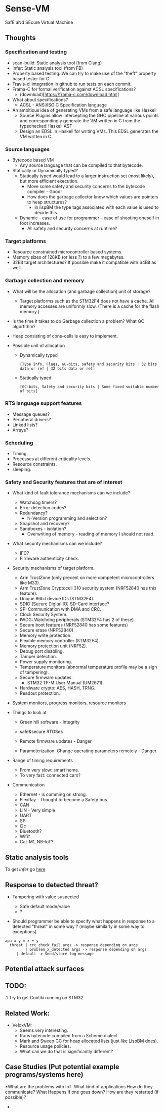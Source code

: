 # Sense-VM

SafE aNd SEcure Virtual Machine

## Thoughts

### Specification and testing
- scan-build: Static analysis tool (from Clang)
- Infer: Static analysis tool (from FB)
- Property based testing: We can try to make use of the "theft" property based tester for C
- Travis-ci integration in github to run tests on each commit.
- Frama-C for formal verification against ACSL specifications?
  - (download)[https://frama-c.com/download.html]
- What about specifications?
  - ACSL - ANSI/ISO C Specification language
- An ambitious idea of generating VMs from a safe language like Haskell
  - Source Plugins allow intercepting the GHC pipeline at various points and correspondingly generate the VM written in C from the typechecked Haskell AST
  - Design an EDSL in Haskell for writing VMs. This EDSL generates the VM written in C.

### Source languages

- Bytecode based VM
  - Any source language that can be compiled to that bytecode.
- Statically or Dynamically typed?
  - Statically typed would lead to a larger instruction set (most likely), but more efficient execution.
    - Move some safety and security concerns to the bytecode compiler - Good!
    - How does the garbage collector know which values are pointers to heap structures?
      - in lispBM the type tags associated with each value is used to decide this.
  - Dynamic - ease of use for programmer - ease of shooting oneself in foot increases.
    - All safety and security concerns at runtime? 
  

### Target platforms

- Resource constrained microcontroller based systems.
- Memory sizes of 128KB (or less ?) to a few megabytes.
- 32Bit target architectures? If possible make it compatible with 64Bit as well.

### Garbage collection and memory

- What will be the allocation (and garbage collection) unit of storage?
  - Target platforms such as the STM32F4 does not have a cache. All memory accesses are uniformly slow. (There is a cache for the flash memory.)

- Is the time it takes to do Garbage collection a problem? What GC algortithm?

- Heap consisting of cons-cells is easy to implement.

- Possible unit of allocation

  - Dynamically typed 
    ```
    [Type info, Flags, GC-bits, safety and security bits | 32 bits data or ref | 32 bits data or ref]
    ```
  - Statically typed
    ``` 
    [GC-bits, Safety and security bits | Some fixed suitable number of bits]
    ``` 

### RTS language support features

- Message queues?
- Peripheral drivers?
- Linked lists?
- Arrays?

### Scheduling

- Timing.
- Processes at different criticality levels.
- Resource constraints.
- sleeping.

### Safety and Security features that are of interest

- What kind of fault tolerance mechanisms can we include?
  - Watchdog timers?
  - Error detection codes?
  - Redundancy?
    - N-Version programming and selection?
  - Snapshot and recovery?
  - Sandboxes - isolation?
    - Overwriting of memory - reading of memory I should not read.
- What security mechanisms can we include?
  - IFC?
  - Firmware authenticity check.
- Security mechanisms of target platform.
  - Arm TrustZone (only precent on more competent microcontrollers like M33).
  - Arm TrustZone Cryptocell 310 security system (NRF52840 has this feature).
  - Unique 96bit device IDs (STM32F4).
  - SDIO (Secure Digital IO) SD-Card interface?
  - SPI Communication with DMA and CRC.
  - Clock Security System.
  - IWDG: Watchdog peripherals (STM32F4 has 2 of these).
  - Secure boot features (NRF52840 has some features)
  - Secure erase (NRF52840)
  - Memory write protection.
  - Flexible memory controller (STM32F4).
  - Memory protection unit (NRF52).
  - Debug port disabling.
  - Tamper detection.
  - Power supply monitoring.
  - Temperature monitors (abnormal temperature profile may be a sign of tampering).
  - Secure firmware updates.
    - STM32 TF-M User Manual (UM2671).
  - Hardware crypto: AES, HASH, TRNG.
  - Readout protection.
  
- System monitors, progress monitors, resource monitors

- Things to look at
  - Green hill software - Integrity
  - safe&secure RTOSes

  - Remote firmware updates - Danger
  - Parameterization. Change operating parameters remotely - Danger.

- Range of timing requirements
  - From very slow: smart home.
  - To very fast: connected cars?

- Communication
  - Ethernet - is comming on strong. 
  - FlexRay  - Thought to become a Safety bus 
  - CAN
  - LIN  - Very simple
  - UART
  - SPI
  - i2c
  - Bluetooth?
  - Wifi?
  - Cat-M1, NB-IoT?


## Static analysis tools

To get *infer* go [here](https://github.com/facebook/infer/releases/tag/v0.17.0)

## Response to detected threat?

- Tampering with value suspected
  - Safe default mode/value
  - ?

- Should programmer be able to specify what happens in response to a
  detected "threat" in some way ? (maybe similarly in some way to exceptions)

```
apa x y = x + y
  threat | crc_check_fail args -> response depending on args 
         | problem_x_detected args -> response depending on args
	 | default -> Send/store log message
``` 




## Potential attack surfaces



## TODO:

.1 Try to get Contiki running on STM32.



## Related Work:

- VeloxVM:
  - Seems very interesting.
  - Runs bytecode compiled from a Scheme dialect.
  - Mark and Sweep GC for heap allocated lists (just like LispBM does).
  - Resource usage policies.
  - What can we do that is significantly different?



## Case Studies  (Put potential example programs/systems here)

   *What are the problems with IoT. What kind of applications
    How do they communicate? What Happens if one goes down? How are
    they restarted (if possible)? 



   -  

